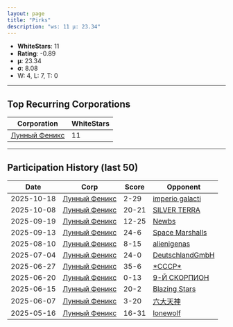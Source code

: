```yaml
---
layout: page
title: "Pirks"
description: "ws: 11 μ: 23.34"
---
```

- **WhiteStars**: 11
- **Rating**: -0.89
- **μ**: 23.34  
- **σ**: 8.08
- W: 4, L: 7, T: 0

---

## Top Recurring Corporations

| Corporation | WhiteStars |
| --- | --- |
| [Лунный Феникс](https://ws.tsl.rocks/corp/457b7f76314e0ee24752aaf2396afac9027cfbdcca2a9863add962250ccbf389/) | 11 |

---

## Participation History (last 50)

| Date | Corp | Score | Opponent |
| --- | --- | --- | --- |
| 2025-10-18 | [Лунный Феникс](https://ws.tsl.rocks/corp/457b7f76314e0ee24752aaf2396afac9027cfbdcca2a9863add962250ccbf389/) | 2-29 | [imperio galacti](https://ws.tsl.rocks/corp/53a1ca8088f875a7b4ba2199b1059595e3034594188eb4717bc045a64e1dcdd2/) |
| 2025-10-08 | [Лунный Феникс](https://ws.tsl.rocks/corp/457b7f76314e0ee24752aaf2396afac9027cfbdcca2a9863add962250ccbf389/) | 20-21 | [SILVER TERRA](https://ws.tsl.rocks/corp/60e0173f2a13dc7ad21bb11315df4bdc5f9bf97737ba3b89c0d035621fc2766f/) |
| 2025-09-19 | [Лунный Феникс](https://ws.tsl.rocks/corp/457b7f76314e0ee24752aaf2396afac9027cfbdcca2a9863add962250ccbf389/) | 12-25 | [Newbs](https://ws.tsl.rocks/corp/86135933491fcabc312904612bdca55124f9265aa6a5f3cb42f66427020fdb0b/) |
| 2025-09-13 | [Лунный Феникс](https://ws.tsl.rocks/corp/457b7f76314e0ee24752aaf2396afac9027cfbdcca2a9863add962250ccbf389/) | 24-6 | [Space Marshalls](https://ws.tsl.rocks/corp/6a41cc36abf3a28a1c26bc22843f1892d6938e8eb1e8f8a10fd9e6e964e06c2c/) |
| 2025-08-10 | [Лунный Феникс](https://ws.tsl.rocks/corp/457b7f76314e0ee24752aaf2396afac9027cfbdcca2a9863add962250ccbf389/) | 8-15 | [alienigenas](https://ws.tsl.rocks/corp/1c092f1b0e9645193eac68e27b29b2b9fef39474fd8924495abec6754857a8f9/) |
| 2025-07-04 | [Лунный Феникс](https://ws.tsl.rocks/corp/457b7f76314e0ee24752aaf2396afac9027cfbdcca2a9863add962250ccbf389/) | 24-0 | [DeutschlandGmbH](https://ws.tsl.rocks/corp/7f4550924e4740a47b7d66c9ddf38d65c37590507caab29eecc74f81a4ae2895/) |
| 2025-06-27 | [Лунный Феникс](https://ws.tsl.rocks/corp/457b7f76314e0ee24752aaf2396afac9027cfbdcca2a9863add962250ccbf389/) | 35-6 | [\*СССР\*](https://ws.tsl.rocks/corp/65faf5c743dd419a1573d1c665f229a41f1724e27d160e5d2b01a4417a707e0e/) |
| 2025-06-20 | [Лунный Феникс](https://ws.tsl.rocks/corp/457b7f76314e0ee24752aaf2396afac9027cfbdcca2a9863add962250ccbf389/) | 0-13 | [9\-Й СКОРПИОН](https://ws.tsl.rocks/corp/5ad79ec30d5d805635609e2b1e1cf5f399486c1d57f6101cb6015afbd50f5913/) |
| 2025-06-15 | [Лунный Феникс](https://ws.tsl.rocks/corp/457b7f76314e0ee24752aaf2396afac9027cfbdcca2a9863add962250ccbf389/) | 20-2 | [Blazing Stars](https://ws.tsl.rocks/corp/f1c390fb4786da2cb59b7b39519a0ecf6022d4ba017d407af5286aa056682aff/) |
| 2025-06-07 | [Лунный Феникс](https://ws.tsl.rocks/corp/457b7f76314e0ee24752aaf2396afac9027cfbdcca2a9863add962250ccbf389/) | 3-20 | [六大天神](https://ws.tsl.rocks/corp/28f06b2ed8c2d55fe437095ed09cf6559986f0bb3ea5ff99509341b5dbf04d65/) |
| 2025-05-16 | [Лунный Феникс](https://ws.tsl.rocks/corp/457b7f76314e0ee24752aaf2396afac9027cfbdcca2a9863add962250ccbf389/) | 16-31 | [lonewolf](https://ws.tsl.rocks/corp/216c1ab0bb2cbf918019c0a38a37820a9d5d78d7c5801983ed6e3b17bebdc5f3/) |